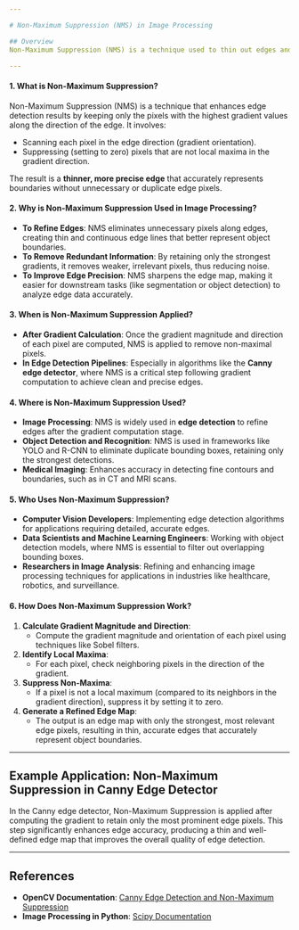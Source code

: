 ```yaml
---

# Non-Maximum Suppression (NMS) in Image Processing

## Overview
Non-Maximum Suppression (NMS) is a technique used to thin out edges and enhance edge precision by retaining only the most prominent pixels along an edge’s direction. It removes pixels that are not local maxima, resulting in a refined, sharp edge representation. NMS is a crucial step in edge detection algorithms, especially in applications like object detection, where accurate edge representation is critical.

---
```


#### **1. What is Non-Maximum Suppression?**
Non-Maximum Suppression (NMS) is a technique that enhances edge detection results by keeping only the pixels with the highest gradient values along the direction of the edge. It involves:
   - Scanning each pixel in the edge direction (gradient orientation).
   - Suppressing (setting to zero) pixels that are not local maxima in the gradient direction.
   
The result is a **thinner, more precise edge** that accurately represents boundaries without unnecessary or duplicate edge pixels.

#### **2. Why is Non-Maximum Suppression Used in Image Processing?**
   - **To Refine Edges**: NMS eliminates unnecessary pixels along edges, creating thin and continuous edge lines that better represent object boundaries.
   - **To Remove Redundant Information**: By retaining only the strongest gradients, it removes weaker, irrelevant pixels, thus reducing noise.
   - **To Improve Edge Precision**: NMS sharpens the edge map, making it easier for downstream tasks (like segmentation or object detection) to analyze edge data accurately.

#### **3. When is Non-Maximum Suppression Applied?**
   - **After Gradient Calculation**: Once the gradient magnitude and direction of each pixel are computed, NMS is applied to remove non-maximal pixels.
   - **In Edge Detection Pipelines**: Especially in algorithms like the **Canny edge detector**, where NMS is a critical step following gradient computation to achieve clean and precise edges.

#### **4. Where is Non-Maximum Suppression Used?**
   - **Image Processing**: NMS is widely used in **edge detection** to refine edges after the gradient computation stage.
   - **Object Detection and Recognition**: NMS is used in frameworks like YOLO and R-CNN to eliminate duplicate bounding boxes, retaining only the strongest detections.
   - **Medical Imaging**: Enhances accuracy in detecting fine contours and boundaries, such as in CT and MRI scans.

#### **5. Who Uses Non-Maximum Suppression?**
   - **Computer Vision Developers**: Implementing edge detection algorithms for applications requiring detailed, accurate edges.
   - **Data Scientists and Machine Learning Engineers**: Working with object detection models, where NMS is essential to filter out overlapping bounding boxes.
   - **Researchers in Image Analysis**: Refining and enhancing image processing techniques for applications in industries like healthcare, robotics, and surveillance.

#### **6. How Does Non-Maximum Suppression Work?**
   1. **Calculate Gradient Magnitude and Direction**:
      - Compute the gradient magnitude and orientation of each pixel using techniques like Sobel filters.
   2. **Identify Local Maxima**:
      - For each pixel, check neighboring pixels in the direction of the gradient.
   3. **Suppress Non-Maxima**:
      - If a pixel is not a local maximum (compared to its neighbors in the gradient direction), suppress it by setting it to zero.
   4. **Generate a Refined Edge Map**:
      - The output is an edge map with only the strongest, most relevant edge pixels, resulting in thin, accurate edges that accurately represent object boundaries.

---

## Example Application: Non-Maximum Suppression in Canny Edge Detector
In the Canny edge detector, Non-Maximum Suppression is applied after computing the gradient to retain only the most prominent edge pixels. This step significantly enhances edge accuracy, producing a thin and well-defined edge map that improves the overall quality of edge detection.

---

## References
- **OpenCV Documentation**: [Canny Edge Detection and Non-Maximum Suppression](https://docs.opencv.org/4.x/da/d22/tutorial_py_canny.html)
- **Image Processing in Python**: [Scipy Documentation](https://scipy.org/)
